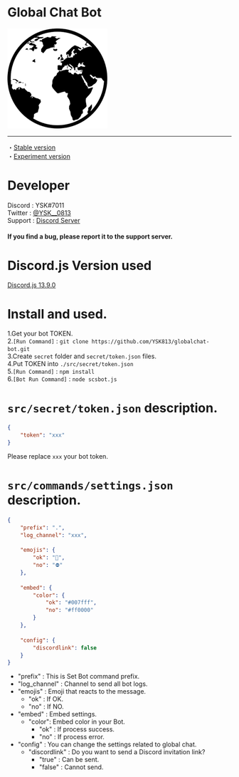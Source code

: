 # Global Chat Bot

![Bot Icon](/picture/global_icon.png)


---
・[Stable version](https://github.com/YSK813/globalchat-bot)  
・[Experiment version](https://github.com/YSK813/globalchat-bot/tree/experiment)



# Developer  
Discord : YSK#7011  
Twitter : [@YSK__0813](https://twitter.com/YSK__0813)  
Support : [Discord Server](https://discord.gg/scHkEmcrwR)  

#### If you find a bug, please report it to the support server.



# Discord.js Version used
[Discord.js 13.9.0](https://github.com/discordjs/discord.js/releases/tag/13.9.0)



# Install and used.  
1.Get your bot TOKEN.  
2.`[Run Command]` : `git clone https://github.com/YSK813/globalchat-bot.git`  
3.Create `secret` folder and `secret/token.json` files.  
4.Put TOKEN into `./src/secret/token.json`  
5.`[Run Command]` : `npm install`  
6.`[Bot Run Command]` : `node scsbot.js`  



# `src/secret/token.json` description.
```json
{
    "token": "xxx"
}
```
Please replace `xxx` your bot token.



# `src/commands/settings.json` description.
```json
{
    "prefix": ".",
    "log_channel": "xxx",

    "emojis": {
        "ok": "🔵",
        "no": "⛔"
    },

    "embed": {
        "color": {
            "ok": "#007fff",
            "no": "#ff0000"
        }
    },

    "config": {
        "discordlink": false
    }
}
```  
- "prefix" : This is Set Bot command prefix.
- "log_channel" : Channel to send all bot logs.
- "emojis" : Emoji that reacts to the message.
  - "ok" : If OK.
  - "no" : If NO.
- "embed" : Embed settings.
  - "color": Embed color in your Bot.
    - "ok" : If process success.
    - "no" : If process error.
- "config" : You can change the settings related to global chat.
  - "discordlink" : Do you want to send a Discord invitation link?
    - "true" : Can be sent.
    - "false" : Cannot send.